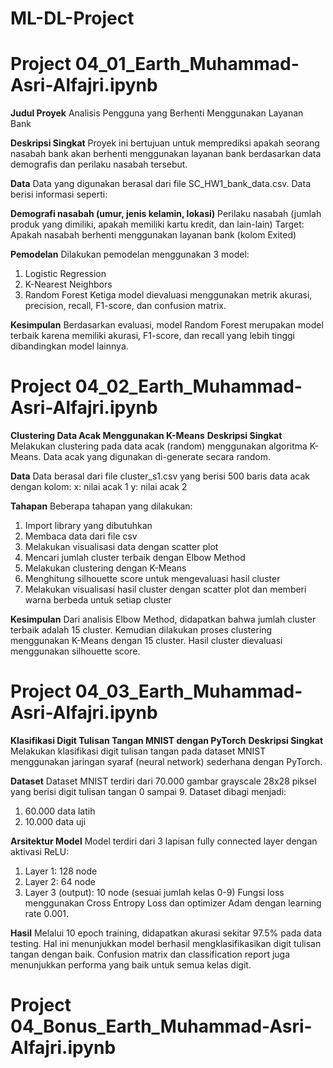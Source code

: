 # ML-DL-Project
# **Project 04_01_Earth_Muhammad-Asri-Alfajri.ipynb**

**Judul Proyek**
Analisis Pengguna yang Berhenti Menggunakan Layanan Bank

**Deskripsi Singkat**
Proyek ini bertujuan untuk memprediksi apakah seorang nasabah bank akan berhenti menggunakan layanan bank berdasarkan data demografis dan perilaku nasabah tersebut.

**Data**
Data yang digunakan berasal dari file SC_HW1_bank_data.csv. Data berisi informasi seperti:

**Demografi nasabah (umur, jenis kelamin, lokasi)**
Perilaku nasabah (jumlah produk yang dimiliki, apakah memiliki kartu kredit, dan lain-lain)
Target: Apakah nasabah berhenti menggunakan layanan bank (kolom Exited)

**Pemodelan**
Dilakukan pemodelan menggunakan 3 model:
1. Logistic Regression
2. K-Nearest Neighbors
3. Random Forest
Ketiga model dievaluasi menggunakan metrik akurasi, precision, recall, F1-score, dan confusion matrix.

**Kesimpulan**
Berdasarkan evaluasi, model Random Forest merupakan model terbaik karena memiliki akurasi, F1-score, dan recall yang lebih tinggi dibandingkan model lainnya.

# **Project 04_02_Earth_Muhammad-Asri-Alfajri.ipynb**

**Clustering Data Acak Menggunakan K-Means**
**Deskripsi Singkat**
Melakukan clustering pada data acak (random) menggunakan algoritma K-Means. Data acak yang digunakan di-generate secara random.

**Data**
Data berasal dari file cluster_s1.csv yang berisi 500 baris data acak dengan kolom:
x: nilai acak 1
y: nilai acak 2

**Tahapan**
Beberapa tahapan yang dilakukan:
1. Import library yang dibutuhkan
2. Membaca data dari file csv
3. Melakukan visualisasi data dengan scatter plot
4. Mencari jumlah cluster terbaik dengan Elbow Method
5. Melakukan clustering dengan K-Means
6. Menghitung silhouette score untuk mengevaluasi hasil cluster
7. Melakukan visualisasi hasil cluster dengan scatter plot dan memberi warna berbeda untuk setiap cluster
   
**Kesimpulan**
Dari analisis Elbow Method, didapatkan bahwa jumlah cluster terbaik adalah 15 cluster. Kemudian dilakukan proses clustering menggunakan K-Means dengan 15 cluster. Hasil cluster dievaluasi menggunakan silhouette score.

# **Project 04_03_Earth_Muhammad-Asri-Alfajri.ipynb**

**Klasifikasi Digit Tulisan Tangan MNIST dengan PyTorch**
**Deskripsi Singkat**
Melakukan klasifikasi digit tulisan tangan pada dataset MNIST menggunakan jaringan syaraf (neural network) sederhana dengan PyTorch.

**Dataset**
Dataset MNIST terdiri dari 70.000 gambar grayscale 28x28 piksel yang berisi digit tulisan tangan 0 sampai 9.
Dataset dibagi menjadi:
1. 60.000 data latih
2. 10.000 data uji

**Arsitektur Model**
Model terdiri dari 3 lapisan fully connected layer dengan aktivasi ReLU:
1. Layer 1: 128 node
2. Layer 2: 64 node
3. Layer 3 (output): 10 node (sesuai jumlah kelas 0-9)
Fungsi loss menggunakan Cross Entropy Loss dan optimizer Adam dengan learning rate 0.001.

**Hasil**
Melalui 10 epoch training, didapatkan akurasi sekitar 97.5% pada data testing. Hal ini menunjukkan model berhasil mengklasifikasikan digit tulisan tangan dengan baik. Confusion matrix dan classification report juga menunjukkan performa yang baik untuk semua kelas digit.

# **Project 04_Bonus_Earth_Muhammad-Asri-Alfajri.ipynb**
